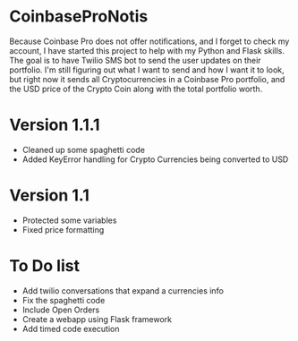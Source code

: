 # CoinbaseProNotis
Because Coinbase Pro does not offer notifications, and I forget to check my account, I have started this project to help with my Python and Flask skills. The goal is to have Twilio SMS bot to send the user updates on their portfolio. I'm still figuring out what I want to send and how I want it to look, but right now it sends all Cryptocurrencies in a Coinbase Pro portfolio, and the USD price of the Crypto Coin along with the total portfolio worth.

# Version 1.1.1
- Cleaned up some spaghetti code
- Added KeyError handling for Crypto Currencies being converted to USD

# Version 1.1
- Protected some variables
- Fixed price formatting
 
# To Do list
- Add twilio conversations that expand a currencies info
- Fix the spaghetti code
- Include Open Orders
- Create a webapp using Flask framework
- Add timed code execution
